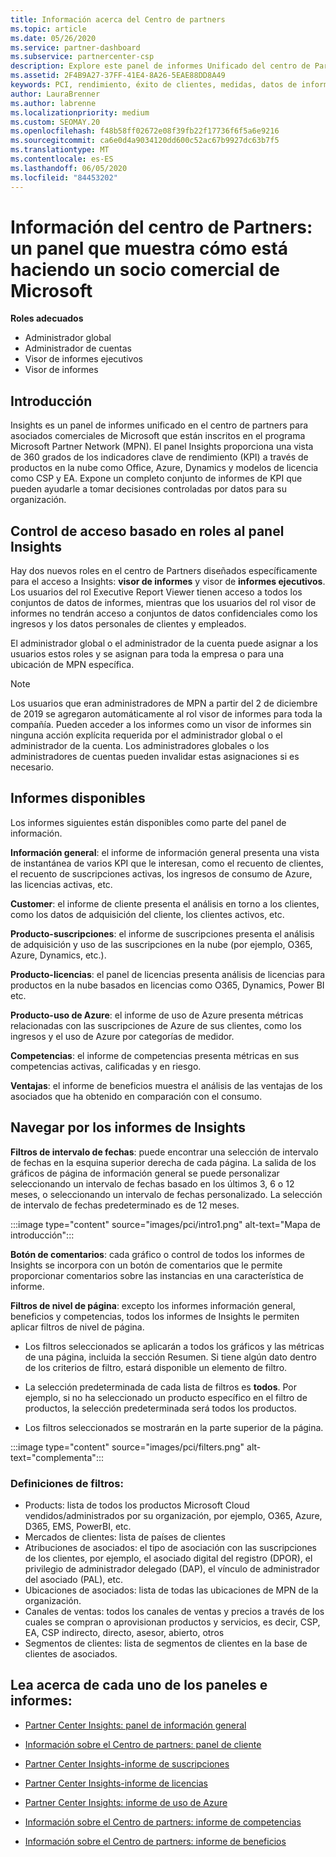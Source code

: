 ```yaml
---
title: Información acerca del Centro de partners
ms.topic: article
ms.date: 05/26/2020
ms.service: partner-dashboard
ms.subservice: partnercenter-csp
description: Explore este panel de informes Unificado del centro de Partners. Vea cómo está haciendo en los KPI para ventas e implementación, el desarrollo de clientes, etc.
ms.assetid: 2F4B9A27-37FF-41E4-8A26-5EAE88DD8A49
keywords: PCI, rendimiento, éxito de clientes, medidas, datos de informes
author: LauraBrenner
ms.author: labrenne
ms.localizationpriority: medium
ms.custom: SEOMAY.20
ms.openlocfilehash: f48b58ff02672e08f39fb22f17736f6f5a6e9216
ms.sourcegitcommit: ca6e0d4a9034120dd600c52ac67b9927dc63b7f5
ms.translationtype: MT
ms.contentlocale: es-ES
ms.lasthandoff: 06/05/2020
ms.locfileid: "84453202"
---
```

# <a name="partner-center-insights---a-dashboard-that-shows-how-a-microsoft-commercial-partner-is-doing"></a>Información del centro de Partners: un panel que muestra cómo está haciendo un socio comercial de Microsoft

**Roles adecuados**
- Administrador global
- Administrador de cuentas
- Visor de informes ejecutivos
- Visor de informes

## <a name="introduction"></a>Introducción

Insights es un panel de informes unificado en el centro de partners para asociados comerciales de Microsoft que están inscritos en el programa Microsoft Partner Network (MPN). El panel Insights proporciona una vista de 360 grados de los indicadores clave de rendimiento (KPI) a través de productos en la nube como Office, Azure, Dynamics y modelos de licencia como CSP y EA. Expone un completo conjunto de informes de KPI que pueden ayudarle a tomar decisiones controladas por datos para su organización. 

## <a name="role-based-access-control-to-the-insights-dashboard"></a>Control de acceso basado en roles al panel Insights

Hay dos nuevos roles en el centro de Partners diseñados específicamente para el acceso a Insights: **visor de informes** y visor de **informes ejecutivos**. Los usuarios del rol Executive Report Viewer tienen acceso a todos los conjuntos de datos de informes, mientras que los usuarios del rol visor de informes no tendrán acceso a conjuntos de datos confidenciales como los ingresos y los datos personales de clientes y empleados. 

El administrador global o el administrador de la cuenta puede asignar a los usuarios estos roles y se asignan para toda la empresa o para una ubicación de MPN específica.  

>[!Note] 
>Los usuarios que eran administradores de MPN a partir del 2 de diciembre de 2019 se agregaron automáticamente al rol visor de informes para toda la compañía. Pueden acceder a los informes como un visor de informes sin ninguna acción explícita requerida por el administrador global o el administrador de la cuenta. Los administradores globales o los administradores de cuentas pueden invalidar estas asignaciones si es necesario. 

## <a name="reports-available"></a>Informes disponibles

Los informes siguientes están disponibles como parte del panel de información.

**Información general**: el informe de información general presenta una vista de instantánea de varios KPI que le interesan, como el recuento de clientes, el recuento de suscripciones activas, los ingresos de consumo de Azure, las licencias activas, etc.

**Customer**: el informe de cliente presenta el análisis en torno a los clientes, como los datos de adquisición del cliente, los clientes activos, etc.

**Producto-suscripciones**: el informe de suscripciones presenta el análisis de adquisición y uso de las suscripciones en la nube (por ejemplo, O365, Azure, Dynamics, etc.).

**Producto-licencias**: el panel de licencias presenta análisis de licencias para productos en la nube basados en licencias como O365, Dynamics, Power BI etc.

**Producto-uso de Azure**: el informe de uso de Azure presenta métricas relacionadas con las suscripciones de Azure de sus clientes, como los ingresos y el uso de Azure por categorías de medidor.

**Competencias**: el informe de competencias presenta métricas en sus competencias activas, calificadas y en riesgo.

**Ventajas**: el informe de beneficios muestra el análisis de las ventajas de los asociados que ha obtenido en comparación con el consumo.

## <a name="navigating-the-insights-reports"></a>Navegar por los informes de Insights

**Filtros de intervalo de fechas**: puede encontrar una selección de intervalo de fechas en la esquina superior derecha de cada página. La salida de los gráficos de página de información general se puede personalizar seleccionando un intervalo de fechas basado en los últimos 3, 6 o 12 meses, o seleccionando un intervalo de fechas personalizado. La selección de intervalo de fechas predeterminado es de 12 meses. 

:::image type="content" source="images/pci/intro1.png" alt-text="Mapa de introducción":::

**Botón de comentarios**: cada gráfico o control de todos los informes de Insights se incorpora con un botón de comentarios que le permite proporcionar comentarios sobre las instancias en una característica de informe. 

 
**Filtros de nivel de página**: excepto los informes información general, beneficios y competencias, todos los informes de Insights le permiten aplicar filtros de nivel de página. 

- Los filtros seleccionados se aplicarán a todos los gráficos y las métricas de una página, incluida la sección Resumen. Si tiene algún dato dentro de los criterios de filtro, estará disponible un elemento de filtro. 

- La selección predeterminada de cada lista de filtros es **todos**. Por ejemplo, si no ha seleccionado un producto específico en el filtro de productos, la selección predeterminada será todos los productos.

- Los filtros seleccionados se mostrarán en la parte superior de la página. 

:::image type="content" source="images/pci/filters.png" alt-text="complementa":::

### <a name="filters-definitions"></a>Definiciones de filtros:

- Products: lista de todos los productos Microsoft Cloud vendidos/administrados por su organización, por ejemplo, O365, Azure, D365, EMS, PowerBI, etc.
- Mercados de clientes: lista de países de clientes
- Atribuciones de asociados: el tipo de asociación con las suscripciones de los clientes, por ejemplo, el asociado digital del registro (DPOR), el privilegio de administrador delegado (DAP), el vínculo de administrador del asociado (PAL), etc. 
- Ubicaciones de asociados: lista de todas las ubicaciones de MPN de la organización.
- Canales de ventas: todos los canales de ventas y precios a través de los cuales se compran o aprovisionan productos y servicios, es decir, CSP, EA, CSP indirecto, directo, asesor, abierto, otros
- Segmentos de clientes: lista de segmentos de clientes en la base de clientes de asociados.

## <a name="read-about-each-of-the-dashboards-and-reports"></a>Lea acerca de cada uno de los paneles e informes:

- [Partner Center Insights: panel de información general](pci-overview-report.md)

- [Información sobre el Centro de partners: panel de cliente](pci-customer-report.md)

- [Partner Center Insights-informe de suscripciones](pci-product-subscriptions-report.md)

- [Partner Center Insights-informe de licencias](pci-product-licenses-report.md)

- [Partner Center Insights: informe de uso de Azure](pci-azure-usage-report.md)

- [Información sobre el Centro de partners: informe de competencias](pci-competencies-report.md)

- [Información sobre el Centro de partners: informe de beneficios](pci-benefits-report.md)
